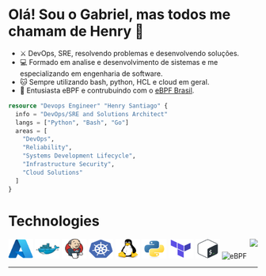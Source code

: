 # Olá! Sou o Gabriel, mas todos me chamam de Henry :wave:

    
- :crossed_swords: DevOps, SRE, resolvendo problemas e desenvolvendo soluções.
- :computer: Formado em analise e desenvolvimento de sistemas e me especializando em engenharia de software.
- :cat: Sempre utilizando bash, python, HCL e cloud em geral.
- :book: Entusiasta eBPF e contrubuindo com o <a href="https://www.ebpfbrasil.com.br/" target="_blank">eBPF Brasil</a>.</p>
```terraform
resource "Devops Engineer" "Henry Santiago" {
  info = "DevOps/SRE and Solutions Architect"
  langs = ["Python", "Bash", "Go"]
  areas = [
    "DevOps",
    "Reliability",
    "Systems Development Lifecycle",
    "Infrastructure Security",
    "Cloud Solutions"
  ]
}
```
# Technologies
  <img align="right" src="https://camo.githubusercontent.com/3c553beb641d154ec09f3f1cce78f434eb72a9b2843dc45e5aa191cc6234b383/687474703a2f2f7374617469632e76656c76657463616368652e6f72672f70616765732f323031382f30362f31332f70617274792d676f706865722f64616e63696e672d676f706865722e676966">
  <div align="left">
    <div>
      <img alt="Azure" height="40" width="50" src="https://raw.githubusercontent.com/devicons/devicon/master/icons/azure/azure-original.svg">
      <img alt="Docker" height="40" width="50" src="https://raw.githubusercontent.com/devicons/devicon/master/icons/docker/docker-original.svg">
      <img alt="Jenkins" height="40" width="50" src="https://raw.githubusercontent.com/devicons/devicon/master/icons/jenkins/jenkins-original.svg">
      <img alt="Kubernetes" height="40" width="50" src="https://raw.githubusercontent.com/devicons/devicon/master/icons/kubernetes/kubernetes-plain.svg">
      <img alt="Linux" height="40" width="50" src="https://raw.githubusercontent.com/devicons/devicon/master/icons/linux/linux-original.svg">
      <img alt="Python" height="40" width="50" src="https://github.com/devicons/devicon/blob/master/icons/python/python-original.svg">
      <img alt="Terraform" height="40" width="50" src="https://github.com/devicons/devicon/blob/master/icons/terraform/terraform-original.svg">
      <img alt="Bash" height="40" width="50" src="https://github.com/devicons/devicon/blob/master/icons/bash/bash-original.svg">
      <img alt="eBPF" height="40" width="50" src="https://pyroscope.io/img/logos/ebpf_logo_100x100-01.png">
    </div>
    <hr height="1">
  </div>